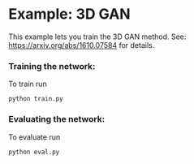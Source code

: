 # Example: 3D GAN

This example lets you train the 3D GAN method. See: https://arxiv.org/abs/1610.07584 for details.


### Training the network:

To train run
```
python train.py
```


### Evaluating the network:

To evaluate run
```
python eval.py
```

